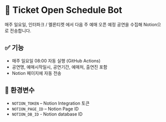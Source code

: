 # 🎫 Ticket Open Schedule Bot

매주 일요일, 인터파크 / 멜론티켓 에서 다음 주 예매 오픈 예정 공연을 수집해 Notion으로 전송합니다.

## ✅ 기능
- 매주 일요일 08:00 자동 실행 (GitHub Actions)
- 공연명, 예매시작일시, 공연기간, 예매처, 출연진 포함
- Notion 페이지에 자동 전송

## 🔐 환경변수
- `NOTION_TOKEN` – Notion Integration 토큰
- `NOTION_PAGE_ID` – Notion Page ID
- `NOTION_DB_ID` - Notion database ID
